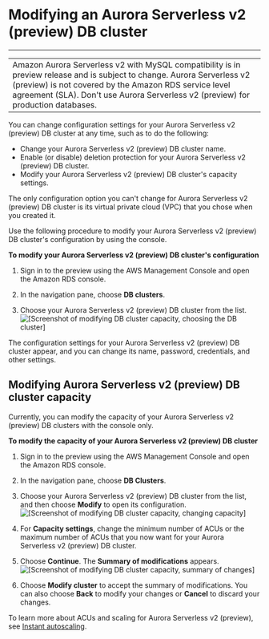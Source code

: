 # Modifying an Aurora Serverless v2 \(preview\) DB cluster<a name="aurora-serverless-2.modify-db-cluster"></a>


****  

|  | 
| --- |
| Amazon Aurora Serverless v2 with MySQL compatibility is in preview release and is subject to change\. Aurora Serverless v2 \(preview\) is not covered by the Amazon RDS service level agreement \(SLA\)\. Don't use Aurora Serverless v2 \(preview\) for production databases\. | 

You can change configuration settings for your Aurora Serverless v2 \(preview\) DB cluster at any time, such as to do the following: 
+ Change your Aurora Serverless v2 \(preview\) DB cluster name\. 
+ Enable \(or disable\) deletion protection for your Aurora Serverless v2 \(preview\) DB cluster\. 
+ Modify your Aurora Serverless v2 \(preview\) DB cluster's capacity settings\. 

The only configuration option you can't change for Aurora Serverless v2 \(preview\) DB cluster is its virtual private cloud \(VPC\) that you chose when you created it\. 

Use the following procedure to modify your Aurora Serverless v2 \(preview\) DB cluster's configuration by using the console\. 

**To modify your Aurora Serverless v2 \(preview\) DB cluster's configuration**

1. Sign in to the preview using the AWS Management Console and open the Amazon RDS console\.

1. In the navigation pane, choose **DB clusters**\.

1. Choose your Aurora Serverless v2 \(preview\) DB cluster from the list\.  
![\[Screenshot of modifying DB cluster capacity, choosing the DB cluster\]](http://docs.aws.amazon.com/AmazonRDS/latest/AuroraUserGuide/images/aurora-sles2-modify-capacity-1.png)

The configuration settings for your Aurora Serverless v2 \(preview\) DB cluster appear, and you can change its name, password, credentials, and other settings\.

## Modifying Aurora Serverless v2 \(preview\) DB cluster capacity<a name="aurora-serverless-2.modify-db-cluster.capacity"></a>

Currently, you can modify the capacity of your Aurora Serverless v2 \(preview\) DB clusters with the console only\.

**To modify the capacity of your Aurora Serverless v2 \(preview\) DB cluster**

1. Sign in to the preview using the AWS Management Console and open the Amazon RDS console\. 

1. In the navigation pane, choose **DB Clusters**\.

1. Choose your Aurora Serverless v2 \(preview\) DB cluster from the list, and then choose **Modify** to open its configuration\.  
![\[Screenshot of modifying DB cluster capacity, changing capacity\]](http://docs.aws.amazon.com/AmazonRDS/latest/AuroraUserGuide/images/aurora-sles2-modify-capacity-2.png)

1. For **Capacity settings**, change the minimum number of ACUs or the maximum number of ACUs that you now want for your Aurora Serverless v2 \(preview\) DB cluster\.

1. Choose **Continue**\. The **Summary of modifications** appears\.  
![\[Screenshot of modifying DB cluster capacity, summary of changes\]](http://docs.aws.amazon.com/AmazonRDS/latest/AuroraUserGuide/images/aurora-sles2-modify-capacity-3.png)

1. Choose **Modify cluster** to accept the summary of modifications\. You can also choose **Back** to modify your changes or **Cancel** to discard your changes\.

To learn more about ACUs and scaling for Aurora Serverless v2 \(preview\), see [Instant autoscaling](aurora-serverless-2.how-it-works.md#aurora-serverless-2.how-it-works.autoscaling)\.